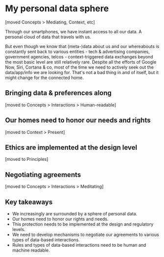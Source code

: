 # My personal data sphere

[moved Concepts > Mediating, Context, etc]

Through our smartphones, we have instant access to all our data. A personal cloud of data that travels with us. 

But even though we know that (meta-)data about us and our whereabouts is constantly sent back to various entities - tech & advertising companies, government agencies, telcos - context-triggered data exchanges beyond the most basic level are still relatively rare. Despite all the efforts of Google Now, Siri, Cortana & co, most of the time we need to actively seek out the data/app/info we are looking for. That's not a bad thing in and of itself, but it might change for the connected home.

## Bringing data & preferences along

[moved to Concepts > Interactions > Human-readable]

## Our homes need to honor our needs and rights

[moved to Context > Present]

## Ethics are implemented at the design level

[moved to Principles]

## Negotiating agreements

[moved to Concepts > Interactions > Meditating]

## Key takeaways

- We increasingly are surrounded by a sphere of personal data.
- Our homes need to honor our rights and needs.
- This protection needs to be implemented at the design and regulatory levels.
- We need to develop mechanisms to negotiate our agreements to various types of data-based interactions.
- Rules and types of data-based interactions need to be human and machine readable.




